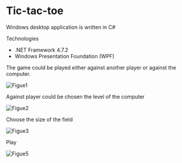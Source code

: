 # Tic-tac-toe

Windows desktop application is written in C#

Technologies
- .NET Framework 4.7.2
- Windows Presentation Foundation (WPF)

The game could be played either against another player or against the computer.

![Figue1](https://user-images.githubusercontent.com/52102892/114316365-81cf8480-9b03-11eb-8d6d-6e6315f948da.png)

Against player could be chosen the level of the computer

![Figue2](https://user-images.githubusercontent.com/52102892/114316384-8b58ec80-9b03-11eb-946c-c12f6cb3c239.png)

Choose the size of the field

![Figue3](https://user-images.githubusercontent.com/52102892/114316397-a1ff4380-9b03-11eb-9267-13caf4d79fa6.png)

Play

![Figue5](https://user-images.githubusercontent.com/52102892/114316406-b2172300-9b03-11eb-861c-0003ca9b82d5.png)
